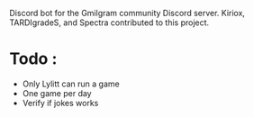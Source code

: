 Discord bot for the Gmilgram community Discord server. 
Kiriox, TARDIgradeS, and Spectra contributed to this project.

# Todo :
- Only Lylitt can run a game
- One game per day
- Verify if jokes works
